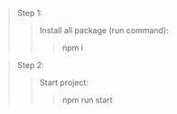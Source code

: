>Step 1:
  >>Install all package (run command):
  >>> npm i

>Step 2:
  >>Start project:
  >>> npm run start
  
